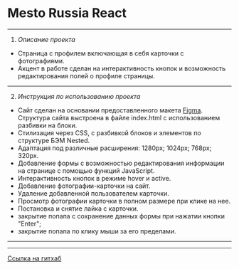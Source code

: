 # Mesto Russia React
------
1. *Описание проекта*
* Страница с профилем включающая в себя карточки с фотографиями.
* Акцент в работе сделан на интерактивность кнопок и возможность редактирования полей о профиле страницы.
------
2. *Инструкция по использованию проекта*
* Сайт сделан на основании предоставленного макета [Figma](https://www.figma.com/file/2cn9N9jSkmxD84oJik7xL7/JavaScript.-Sprint-4?node-id=0%3A1).
Структура сайта выстроена в файле index.html с использованием разбивки на блоки.
* Стилизация через CSS, с разбивкой блоков и элементов по структуре БЭМ Nested.
* Адаптация под различные расширения: 1280px; 1024px; 768px; 320px.
* Добавление формы с возможностью редактирования информации на странице с помощью функций JavaScript.
* Интерактивность кнопок в режиме hover и active.
* Добавление фотографии-карточки на сайт.
* Удаление добавленной пользователем карточки.
* Просмотр фотографии карточки в полном размере при клике на нее.
* Постановка и снятие лайка с карточки.
* закрытие попапа с сохранение данных формы при нажатии кнопки "Enter";
* закрытие попапа по клику мыши за его пределами.
------

------
 [Ссылка на гитхаб](https://github.com/Michelle-Jdia/mesto-react)